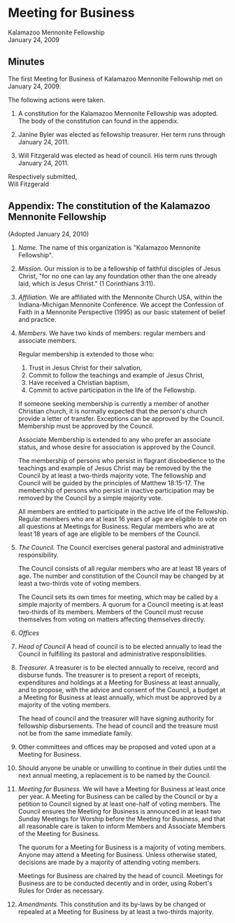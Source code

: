 # Meeting for Business #
Kalamazoo Mennonite Fellowship  
January 24, 2009  
 
## Minutes ##

The first Meeting for Business of Kalamazoo Mennonite Fellowship met on 
January 24, 2009.

The following actions were taken.

1. A constitution for the Kalamazoo Mennonite Fellowship was adopted. The 
body of the constitution can found in the appendix.

2. Janine Byler was elected as fellowship treasurer. Her term runs through 
January 24, 2011. 

3. Will Fitzgerald was elected as head of council. His term runs through 
January 24, 2011.

Respectively submitted,  
Will Fitzgerald

## Appendix: The constitution of the Kalamazoo Mennonite Fellowship ##
(Adopted January 24, 2010)

1. *Name.* The name of this organization is "Kalamazoo Mennonite Fellowship".

2. *Mission.* Our mission is to be a fellowship of faithful disciples of Jesus 
   Christ, "for no one can lay any foundation other than the one already laid, 
   which is Jesus Christ." (1 Corinthians 3:11).

3. *Affiliation.* We are affiliated with the Mennonite Church USA, within the 
   Indiana-Michigan Mennonite Conference. We accept the Confession of Faith in 
   a Mennonite Perspective (1995) as our basic statement of belief and 
   practice.


4. *Members.* We have two kinds of members: regular members and associate 
   members.

   Regular membership is extended to those who:
      1. Trust in Jesus Christ for their salvation,
      2. Commit to follow the teachings and example of Jesus Christ,
      3. Have received a Christian baptism,
      4. Commit to active participation in the life of the Fellowship.
   
   If someone seeking membership is currently a member of another Christian 
   church, it is normally expected that the person's church provide a letter 
   of transfer. Exceptions can be approved by the Council.  Membership must be 
   approved by the Council. 
   
   Associate Membership is extended to any who prefer an associate status, and 
   whose desire for association is approved by the Council.

   The membership of persons who persist in flagrant disobedience to the 
   teachings and example of Jesus Christ may be removed by the the Council by 
   at least a two-thirds majority vote. The fellowship and Council will be 
   guided by the principles of Matthew 18:15-17. The membership of persons who 
   persist in inactive participation may be removed by the Council by a simple 
   majority vote. 

   All members are entitled to participate in the active life of the 
   Fellowship. Regular members who are at least 16 years of age are eligible 
   to vote on all questions at Meetings for Business. Regular members who are 
   at least 18 years of age are eligible to be members of the Council.

5. *The Council.* The Council exercises general pastoral and administrative 
   responsibility. 

   The Council consists of all regular members who are at least 18 years of age. 
   The number and constitution of the Council may be changed by at least a 
   two-thirds vote of voting members.

   The Council sets its own times for meeting, which may be called by a simple 
   majority of members. A quorum for a Council meeting is at least two-thirds 
   of its members. Members of the Council must recuse themselves from voting on 
   matters affecting themselves directly.
   
6. *Offices*  

  1. *Head of Council* A head of council is to be elected annually to lead the 
  Council in fulfilling its pastoral and administrative responsibilities. 
   
  2. *Treasurer.* A treasurer is to be elected annually to receive, record and 
     disburse funds. The treasurer is to present a report of receipts, 
     expenditures and holdings at a Meeting for Business at least annually, 
     and to propose, with the advice and consent of the Council, a budget at 
     a Meeting for Business at least annually, which must be approved by a 
     majority of the voting members.

     The head of  council and the treasurer will  have signing authority
     for fellowship disbursements. The  head of council and  the treasure must  
     not be from the  same immediate family.

  3. Other committees and offices may be proposed and voted upon at a Meeting 
     for Business. 
   
  4. Should anyone be unable or unwilling to continue in their duties until 
     the next annual meeting, a replacement is to be named by the Council. 
   
7. *Meeting for Business.*  We will have a Meeting for Business at least once 
   per year. A Meeting for Business can be called by the Council or by a 
   petition to Council signed by at least one-half of voting members. The 
   Council ensures the Meeting for Business is announced in at least two 
   Sunday Meetings for Worship before the Meeting for Business, and that all 
   reasonable care is taken to inform Members and Associate Members of the 
   Meeting for Business.

   The quorum for a Meeting for Business is a majority of voting members. 
   Anyone may attend a Meeting for Business. Unless otherwise stated, 
   decisions are made by a majority of attending voting members.

   Meetings for Business are chaired by the head of council. Meetings for 
   Business are to be conducted decently and in order, using Robert's Rules 
   for Order as necessary.
   
8. *Amendments.* This constitution and its by-laws by be changed or repealed 
   at a Meeting for Business by at least a two-thirds majority.


